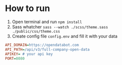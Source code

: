 # How to run

1. Open terminal and run `npm install`
2. Sass whatcher `sass --watch ./scss/theme.sass ./public/css/theme.css`
3. Create config file `config.env` and fill it with your data

```ini
API_DOMAIN=https://opendatabot.com
API_PATH=/api/v3/full-company-open-data
APIKEY= # your api key
PORT=8080
```
